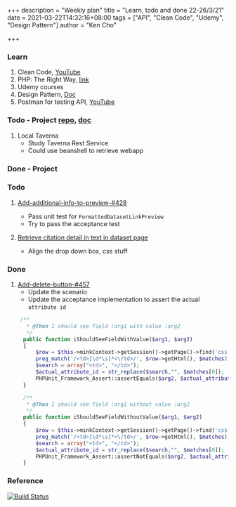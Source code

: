 +++
description = "Weekly plan"
title = "Learn, todo and done 22-26/3/21"
date = 2021-03-22T14:32:16+08:00
tags = ["API", "Clean Code", "Udemy", "Design Pattern"]
author = "Ken Cho"

+++  
### Learn
1. Clean Code, [YouTube](https://www.youtube.com/watch?v=7EmboKQH8lM)
2. PHP: The Right Way, [link](https://phptherightway.com/)
3. Udemy courses
4. Design Pattern, [Doc](https://designpatternsphp.readthedocs.io/en/latest/README.html)
5. Postman for testing API, [YouTube](https://www.freecodecamp.org/news/learn-how-to-use-postman-to-test-apis/)


### Todo - Project [repo](https://github.com/kencho51/mint_doi), [doc](https://docs.google.com/document/d/1CopK9e9QclOd91WRN1LREEBefMDb5cWoHiElj3IfKLc/edit#)
1. Local Taverna
    - Study Taverna Rest Service
    - Could use beanshell to retrieve webapp
    
### Done - Project

### Todo
1. [Add-additional-info-to-preview-#428](https://github.com/gigascience/gigadb-website/pull/550)  
    - Pass unit test for `FormattedDatasetLinkPreview`  
    - Try to pass the acceptance test  
    
2. [Retrieve citation detail in text in dataset page](https://github.com/gigascience/gigadb-website/pull/521)  
    - Align the drop down box, css stuff
   

### Done
1. [Add-delete-button-#457](https://github.com/gigascience/gigadb-website/pull/503)
   - Update the scenario
   - Update the acceptance implementation to assert the actual `attribute id`
```php
    /**
      * @Then I should see field :arg1 with value :arg2
      */
     public function iShouldSeeFieldWithValue($arg1, $arg2)
     {
         $row = $this->minkContext->getSession()->getPage()->find('css', sprintf('table tr:contains("%s")', $arg1));
         preg_match('/<td>[\d*\s]*<\/td>/', $row->getHtml(), $matches);
         $search = array("<td>", "</td>");
         $actual_attribute_id = str_replace($search,"", $matches[0]);
         PHPUnit_Framework_Assert::assertEquals($arg2, $actual_attribute_id);
     }

     /**
      * @Then I should see field :arg1 without value :arg2
      */
     public function iShouldSeeFieldWithoutValue($arg1, $arg2)
     {
         $row = $this->minkContext->getSession()->getPage()->find('css', sprintf('table tr:contains("%s")', $arg1));
         preg_match('/<td>[\d*\s]*<\/td>/', $row->getHtml(), $matches);
         $search = array("<td>", "</td>");
         $actual_attribute_id = str_replace($search,"", $matches[0]);
         PHPUnit_Framework_Assert::assertNotEquals($arg2, $actual_attribute_id);
     }
```

### Reference


[![Build Status](https://travis-ci.com/kencho51/gigathing.svg?branch=master)](https://travis-ci.com/kencho51/gigathing)

